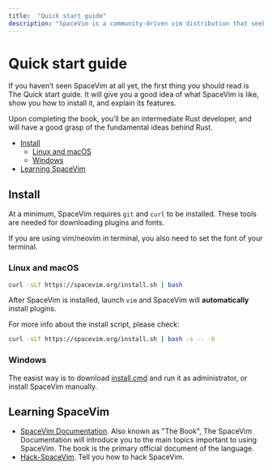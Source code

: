 ```yaml
---
title:  "Quick start guide"
description: "SpaceVim is a community-driven vim distribution that seeks to provide layer feature."
---
```



# Quick start guide

If you haven’t seen SpaceVim at all yet, the first thing you should read is The Quick start guide.
It will give you a good idea of what SpaceVim is like,
show you how to install it, and explain its features.

Upon completing the book, you’ll be an intermediate Rust developer, and will have a good grasp of the fundamental ideas behind Rust.

<!-- vim-markdown-toc GFM -->

- [Install](#install)
  - [Linux and macOS](#linux-and-macos)
  - [Windows](#windows)
- [Learning SpaceVim](#learning-spacevim)

<!-- vim-markdown-toc -->

## Install

At a minimum, SpaceVim requires `git` and `curl` to be installed. These tools
are needed for downloading plugins and fonts.

If you are using vim/neovim in terminal, you also need to set the font of your terminal.

### Linux and macOS

```bash
curl -sLf https://spacevim.org/install.sh | bash
```

After SpaceVim is installed, launch `vim` and SpaceVim will **automatically** install plugins.

For more info about the install script, please check:

```bash
curl -sLf https://spacevim.org/install.sh | bash -s -- -h
```

### Windows

The easist way is to download [install.cmd](https://spacevim.org/install.cmd) and run it as administrator, or install SpaceVim manually.


## Learning SpaceVim

- [SpaceVim Documentation](documentation/). Also known as "The Book", The SpaceVim Documentation will introduce
you to the main topics important to using SpaceVim. The book is the primary official document of the language.
- [Hack-SpaceVim](https://github.com/Gabirel/Hack-SpaceVim). Tell you how to hack SpaceVim.
